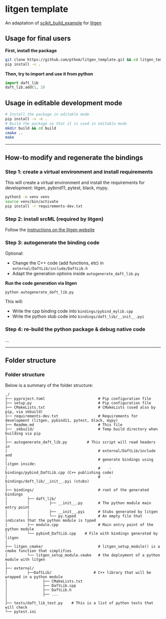 # litgen template

An adaptation of [scikit_build_example](https://github.com/pybind/scikit_build_example) for [litgen](https://github.com/pthom/litgen)

## Usage for final users

__First, install the package__
```bash
git clone https://github.com/pthom/litgen_template.git && cd litgen_template
pip install -v .
```

__Then, try to import and use it from python__
```python
import daft_lib
daft_lib.add(1, 2)
```


## Usage in editable development mode

```bash
# Install the package in editable mode
pip install -v -e .
# Build the package so that it is used in editable mode
mkdir build && cd build 
cmake ..
make
```

----------------

## How-to modify and regenerate the bindings

### Step 1: create a virtual environment and install requirements

This will create a virtual environment and install the requirements for development: litgen, pybind11, pytest, black, mypy.

```bash
python3 -m venv venv
source venv/bin/activate
pip install -r requirements-dev.txt
```

### Step 2: install srcML (required by litgen)

Follow the [instructions on the litgen website](https://pthom.github.io/litgen/litgen_book/01_05_10_install.html) 

### Step 3: autogenerate the binding code

Optional: 
- Change the C++ code (add functions, etc) in `external/DaftLib/include/DaftLib.h`
- Adapt the generation options inside `autogenerate_daft_lib.py`

__Run the code generation via litgen__
```
python autogenerate_daft_lib.py
```

This will:
* Write the cpp binding code into `bindings/pybind_mylib.cpp`
* Write the python stub code into `bindings/daft_lib/__init__.pyi`

### Step 4: re-build the python package & debug native code

...




----------------

## Folder structure

### Folder structure

Below is a summary of the folder structure:

```
./
├── pyproject.toml                        # Pip configuration file
├── setup.py                              # Pip configuration file
├── CMakeLists.txt                        # CMakeLists (used also by pip, via skbuild)
├── requirements-dev.txt                  # Requirements for development (litgen, pybind11, pytest, black, mypy)
├── Readme.md                             # This file
├── _skbuild/                             # Temp build directory when building via pip
│
├── autogenerate_daft_lib.py         # This script will read headers in 
│                                         # external/DaftLib/include and
│                                         # generate bindings using litgen inside:
│                                         #    - bindings/pybind_DaftLib.cpp (C++ publishing code)
│                                         #    - bindings/daft_lib/__init__.pyi (stubs)
│
├── bindings/                             # root of the generated bindings
│         ├── daft_lib/
│         │         ├── __init__.py       # The python module main entry point
│         │         ├── __init__.pyi      # Stubs generated by litgen
│         │         └── py.typed          # An empty file that indicates that the python module is typed
│         ├── module.cpp                  # Main entry point of the python module
│         └── pybind_DaftLib.cpp    # File with bindings generated by litgen
│
├── litgen_cmake/                         # litgen_setup_module() is a cmake function that simplifies
│         └── litgen_setup_module.cmake   # the deployment of a python module with litgen
│         
├── external/
│         ├──DaftLib/                   # C++ library that will be wrapped in a python module
│                ├── CMakeLists.txt
│                ├── DaftLib.cpp
│                ├── DaftLib.h
│                ├── ...
│                
├── tests/daft_lib_test.py    # This is a list of python tests that will check
└── pytest.ini
```
